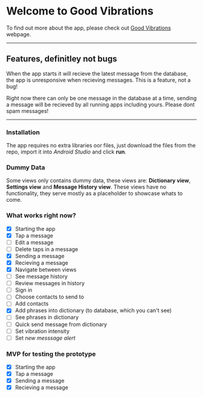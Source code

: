 # Welcome to Good Vibrations

To find out more about the app, please check out [Good Vibrations](https://oeoeoe.github.io/GoodVibrations/) webpage.


--- 
## Features, definitley not bugs

When the app starts it will recieve the latest message from the database, the app is unresponsive when recieving messages. This is a feature, not a bug!

Right now there can only be one message in the database at a time, sending a message will be recieved by all running apps including yours. Please dont spam messages! 

---
### Installation

The app requires no extra libraries oor files, just download the files from the repo, import it into *Android Studio* and click **run**.

### Dummy Data
Some views only contains dummy data, these views are: **Dictionary view**, **Settings view** and **Message History view**. These views have no functionality, they serve mostly as a placeholder to showcase whats to come.

### What works right now?

- [x] Starting the app
- [x] Tap a message
- [ ] Edit a message
- [ ] Delete taps in a message
- [x] Sending a message
- [x] Recieving a message
- [x] Navigate between views
- [ ] See message history
- [ ] Review messages in history
- [ ] Sign in
- [ ] Choose contacts to send to
- [ ] Add contacts
- [x] Add phrases into dictionary (to database, which you can't see)
- [ ] See phrases in dictionary
- [ ] Quick send message from dictionary
- [ ] Set vibration intensity
- [ ] Set *new messsage alert*

### MVP for testing the prototype
- [x] Starting the app
- [x] Tap a message
- [x] Sending a message
- [x] Recieving a message
